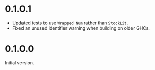 # 0.1.0.1

* Updated tests to use `Wrapped Num` rather than `StockLit`.
* Fixed an unused identifier warning when building on older GHCs.

# 0.1.0.0

Initial version.

